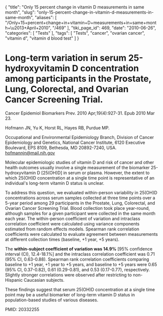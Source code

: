 {
    "title": "Only 15 percent change in vitamin D measurements in same month",
    "slug": "only-15-percent-change-in-vitamin-d-measurements-in-same-month",
    "aliases": [
        "/Only+15+percent+change+in+vitamin+D+measurements+in+same+month+\u2013+April+2010",
        "/469"
    ],
    "tiki_page_id": 469,
    "date": "2010-06-26",
    "categories": [
        "Tests"
    ],
    "tags": [
        "Tests",
        "cancer",
        "ovarian cancer",
        "vitamin d",
        "vitamin d blood test"
    ]
}


# Long-term variation in serum 25-hydroxyvitamin D concentration among participants in the Prostate, Lung, Colorectal, and Ovarian Cancer Screening Trial.

Cancer Epidemiol Biomarkers Prev. 2010 Apr;19(4):927-31. Epub 2010 Mar 23.

Hofmann JN, Yu K, Horst RL, Hayes RB, Purdue MP.

Occupational and Environmental Epidemiology Branch, Division of Cancer Epidemiology and Genetics, National Cancer Institute, 6120 Executive Boulevard, EPS 8109, Bethesda, MD 20892-7240, USA. hofmannjn@mail.nih.gov

Molecular epidemiologic studies of vitamin D and risk of cancer and other health outcomes usually involve a single measurement of the biomarker 25-hydroxyvitamin D <span>[25(OH)D]</span> in serum or plasma. However, the extent to which 25(OH)D concentration at a single time point is representative of an individual's long-term vitamin D status is unclear. 

To address this question, we evaluated within-person variability in 25(OH)D concentrations across serum samples collected at three time points over a 5-year period among 29 participants in the Prostate, Lung, Colorectal, and Ovarian Cancer Screening Trial. Blood collection took place year-round, although samples for a given participant were collected in the same month each year. The within-person coefficient of variation and intraclass correlation coefficient were calculated using variance components estimated from random effects models. Spearman rank correlation coefficients were calculated to evaluate agreement between measurements at different collection times (baseline, +1 year, +5 years). 

The  **within-subject coefficient of variation was 14.9%**  <span>[95% confidence interval (CI), 12.4-18.1%]</span> and the intraclass correlation coefficient was 0.71 (95% CI, 0.63-0.88). Spearman rank correlation coefficients comparing baseline to +1 year, +1 year to +5 years, and baseline to +5 years were 0.65 (95% CI, 0.37-0.82), 0.61 (0.29-0.81), and 0.53 (0.17-0.77), respectively. Slightly stronger correlations were observed after restricting to non-Hispanic Caucasian subjects. 

These findings suggest that serum 25(OH)D concentration at a single time point may be a useful biomarker of long-term vitamin D status in population-based studies of various diseases. 

PMID: 20332255